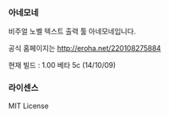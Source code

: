 ### 아네모네
비주얼 노벨 텍스트 출력 툴 아네모네입니다.

공식 홈페이지는 http://eroha.net/220108275884

현재 빌드 : 1.00 베타 5c (14/10/09)

### 라이센스
MIT License
